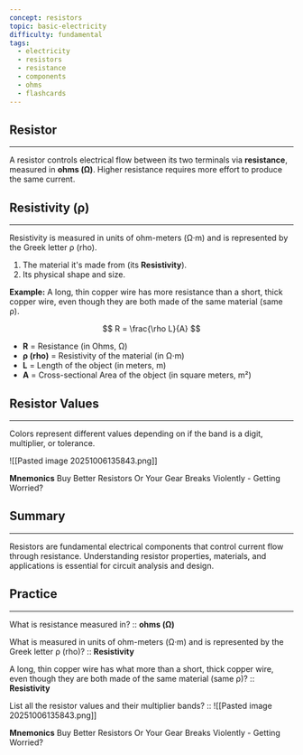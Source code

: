 ```yaml
---
concept: resistors
topic: basic-electricity
difficulty: fundamental
tags:
  - electricity
  - resistors
  - resistance
  - components
  - ohms
  - flashcards
---
```

## Resistor
---
A resistor controls electrical flow between its two terminals via **resistance**, measured in **ohms (Ω)**. Higher resistance requires more effort to produce the same current. 

## Resistivity (ρ)
---
Resistivity is measured in units of ohm-meters (Ω·m) and is represented by the Greek letter ρ (rho).

1. The material it's made from (its **Resistivity**).
2. Its physical shape and size.

**Example:** A long, thin copper wire has more resistance than a short, thick copper wire, even though they are both made of the same material (same ρ).

$$
R = \frac{\rho L}{A}
$$
- **R** = Resistance (in Ohms, Ω)
- **ρ (rho)** = Resistivity of the material (in Ω⋅m)
- **L** = Length of the object (in meters, m)
- **A** = Cross-sectional Area of the object (in square meters, m²)

## Resistor Values
---
Colors represent different values depending on if the band is a digit, multiplier, or tolerance.

![[Pasted image 20251006135843.png]]

**Mnemonics**
Buy Better Resistors Or Your Gear Breaks Violently - Getting Worried?

## Summary
---
Resistors are fundamental electrical components that control current flow through resistance. Understanding resistor properties, materials, and applications is essential for circuit analysis and design.

## Practice
---
What is resistance measured in? ::  **ohms (Ω)**
<!--SR:!2025-10-14,3,248-->

What is measured in units of ohm-meters (Ω·m) and is represented by the Greek letter ρ (rho)? :: **Resistivity**
<!--SR:!2025-10-13,2,228-->

A long, thin copper wire has what more than a short, thick copper wire, even though they are both made of the same material (same ρ)? :: **Resistivity**
<!--SR:!2025-10-13,2,228-->

List all the resistor values and their multiplier bands? :: ![[Pasted image 20251006135843.png]]
<!--SR:!2025-10-12,1,208-->

**Mnemonics**
Buy Better Resistors Or Your Gear Breaks Violently - Getting Worried?

